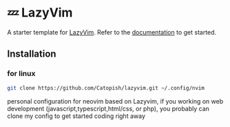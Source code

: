 # 💤 LazyVim

A starter template for [LazyVim](https://github.com/LazyVim/LazyVim).
Refer to the [documentation](https://lazyvim.github.io/installation) to get started.

## Installation

### for linux

```bash
git clone https://github.com/Catopish/lazyvim.git ~/.config/nvim
```

personal configuration for neovim based on Lazyvim, if you working on web development (javascript,typescript,html/css, or php), you probably can clone my config to get started coding right away

